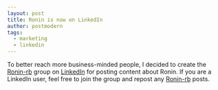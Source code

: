 ```yaml
---
layout: post
title: Ronin is now on LinkedIn
author: postmodern
tags:
  - marketing
  - linkedin
---
```


To better reach more business-minded people, I decided to create the
[Ronin-rb] group on [LinkedIn] for posting content about Ronin.
If you are a LinkedIn user, feel free to join the group and repost any
[Ronin-rb] posts.

[Ronin-rb]: https://linkedin.com/groups/14347104
[LinkedIn]: https://www.linkedin.com/
